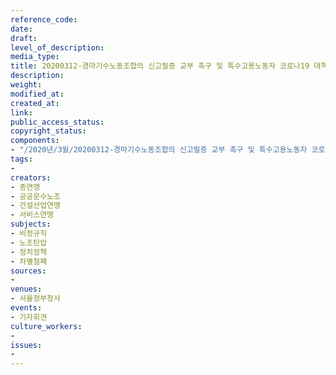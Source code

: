 ```yaml
---
reference_code: 
date: 
draft: 
level_of_description: 
media_type: 
title: 20200312-경마기수노동조합의 신고필증 교부 촉구 및 특수고용노동자 코로나19 대책시행 요구 기자회견
description: 
weight: 
modified_at: 
created_at: 
link: 
public_access_status: 
copyright_status: 
components:
- "/2020년/3월/20200312-경마기수노동조합의 신고필증 교부 촉구 및 특수고용노동자 코로나19 대책시행 요구 기자회견/_CTU4431.jpg"
tags:
- 
creators:
- 총연맹
- 공공운수노조
- 건설산업연맹
- 서비스연맹
subjects:
- 비정규직
- 노조탄압
- 정치정책
- 차별철폐
sources:
- 
venues:
- 서울정부청사
events:
- 기자회견
culture_workers:
- 
issues:
- 
---
```

